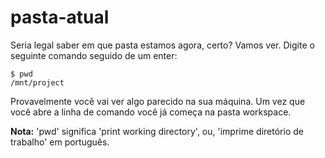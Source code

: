 # pasta-atual

Seria legal saber em que pasta estamos agora, certo? Vamos ver. Digite o seguinte comando seguido de um enter:

```text
$ pwd
/mnt/project
```

Provavelmente você vai ver algo parecido na sua máquina. Um vez que você abre a linha de comando você já começa na pasta workspace.

**Nota:** 'pwd' significa 'print working directory', ou, 'imprime diretório de trabalho' em português.

